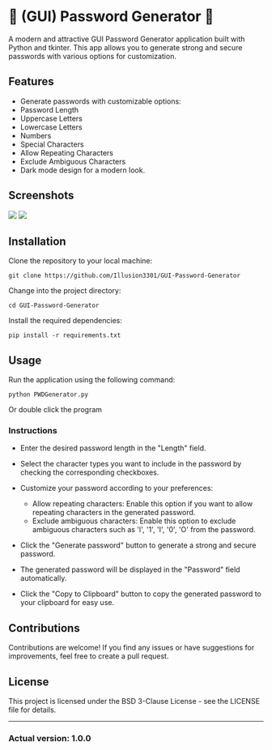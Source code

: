# 🔑 (GUI) Password Generator 🔑
A modern and attractive GUI Password Generator application built with Python and tkinter. This app allows you to generate strong and secure passwords with various options for customization.

## Features
- Generate passwords with customizable options:
- Password Length
- Uppercase Letters
- Lowercase Letters
- Numbers
- Special Characters
- Allow Repeating Characters
- Exclude Ambiguous Characters
- Dark mode design for a modern look.

## Screenshots
![](https://i.imgur.com/M2jmFTF.png)
![](https://i.imgur.com/cAYXSTM.png)

## Installation
Clone the repository to your local machine:

```
git clone https://github.com/Illusion3301/GUI-Password-Generator
```
Change into the project directory:

```
cd GUI-Password-Generator
```

Install the required dependencies:

```
pip install -r requirements.txt
```
## Usage
Run the application using the following command:

```
python PWDGenerator.py
```

Or double click the program

### Instructions
* Enter the desired password length in the "Length" field.

* Select the character types you want to include in the password by checking the corresponding checkboxes.

* Customize your password according to your preferences:
    * Allow repeating characters: Enable this option if you want to allow repeating characters in the generated password.
    * Exclude ambiguous characters: Enable this option to exclude ambiguous characters such as 'l', '1', 'I', '0', 'O' from the password.

* Click the "Generate password" button to generate a strong and secure password.

* The generated password will be displayed in the "Password" field automatically.

* Click the "Copy to Clipboard" button to copy the generated password to your clipboard for easy use.

## Contributions
Contributions are welcome! If you find any issues or have suggestions for improvements, feel free to create a pull request.

## License
This project is licensed under the BSD 3-Clause License - see the LICENSE file for details.

<hr/>

### Actual version: 1.0.0